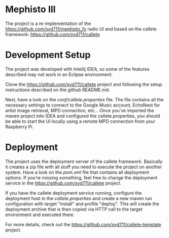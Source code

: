 # Mephisto III

The project is a re-implementation of the https://github.com/syd711/mephisto_fx 
radio UI and based on the callete framework: https://github.com/syd711/callete

# Development Setup

The project was developed with Intellij IDEA, so some of the features described may not 
work in an Eclipse environment:

Clone the https://github.com/syd711/callete project and following the setup instructions described
on the github README.md.

Next, have a look on the *conf/callete.properties* file. The file contains all the necessary settings
to connect to the Google Music account, EchoNest for artist image retrieval, MPD connection, etc...
Once you've imported the maven project into IDEA and configured the callete.properties, you should be able
to start the UI locally using a remote MPD connection from your Raspberry Pi.

# Deployment

The project uses the deployment server of the callete framework. Basically it creates a zip file
with all stuff you need to execute the project on another system. Have a look on the *pom.xml* file
that contains all deployment options. If you're missing something, feel free to change the deployment service in the 
https://github.com/syd711/callete project.

If you have the callete deployment service running, configure the deployment host in the *callete.properties*
and create a new maven run configuration with target "install" and profile "deploy". This will create 
the deployment archive that is then copied via HTTP call to the target environment and executed there.

For more details, check out the https://github.com/syd711/callete-template project.
